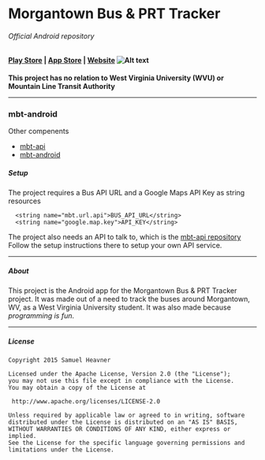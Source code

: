 # Morgantown Bus & PRT Tracker 
###### Official Android repository

#### [Play Store](https://play.google.com/store/apps/details?id=com.slheavner.wvubus) | [App Store](https://itunes.apple.com/us/app/morgantown-bus-prt-tracker/id993385664?ls=1&mt=8) | [Website](http://morgantownbustracker.org) ![Alt text](https://raw.github.com/slheavner/mbt-android/master/app/src/main/res/drawable-xxxhdpi/ic_launcher.png "mbt-android logo")

**This project has no relation to West Virginia University (WVU) or Mountain Line Transit Authority**

-----
### mbt-android
Other compenents
* [mbt-api](https://github.com/slheavner/mbt-api)
* [mbt-android](https://github.com/slheavner/mbt-android)

##### Setup
The project requires a Bus API URL and a Google Maps API Key as string resources
```
  <string name="mbt.url.api">BUS_API_URL</string>
  <string name="google.map.key">API_KEY</string>
```
The project also needs an API to talk to, which is the [mbt-api repository](https://github.com/slheavner/mbt-api)  
Follow the setup instructions there to setup your own API service.

-----
##### About

This project is the Android app for the Morgantown Bus & PRT Tracker project. It was made out of a need to track the buses around Morgantown, WV, as a West Virginia University student. It was also made because *programming is fun*.

-----
##### License
```
Copyright 2015 Samuel Heavner

Licensed under the Apache License, Version 2.0 (the "License");
you may not use this file except in compliance with the License.
You may obtain a copy of the License at

 http://www.apache.org/licenses/LICENSE-2.0

Unless required by applicable law or agreed to in writing, software
distributed under the License is distributed on an "AS IS" BASIS,
WITHOUT WARRANTIES OR CONDITIONS OF ANY KIND, either express or implied.
See the License for the specific language governing permissions and
limitations under the License.
```
